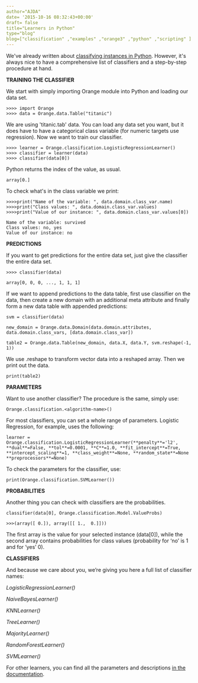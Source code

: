 ```yaml
---
author="AJDA"
date= '2015-10-16 08:32:43+00:00'
draft= false
title="Learners in Python"
type="blog"
blog=["classification" ,"examples" ,"orange3" ,"python" ,"scripting" ]
---
```


We've already written about [classifying instances in Python](/blog/2015/08/14/classifying-instances-with-orange-in-python/). However, it's always nice to have a comprehensive list of classifiers and a step-by-step procedure at hand.




**TRAINING THE CLASSIFIER**


We start with simply importing Orange module into Python and loading our data set.

    
    >>>> import Orange
    >>>> data = Orange.data.Table("titanic")


We are using 'titanic.tab' data. You can load any data set you want, but it does have to have a categorical class variable (for numeric targets use regression). Now we want to train our classifier.

    
    >>>> learner = Orange.classification.LogisticRegressionLearner()
    >>>> classifier = learner(data)
    >>>> classifier(data[0])


Python returns the index of the value, as usual.

    
    array[0.]


To check what's in the class variable we print:

    
    >>>>print("Name of the variable: ", data.domain.class_var.name)
    >>>>print("Class values: ", data.domain.class_var.values)
    >>>>print("Value of our instance: ", data.domain.class_var.values[0])
    
    Name of the variable: survived
    Class values: no, yes
    Value of our instance: no





**PREDICTIONS**


If you want to get predictions for the entire data set, just give the classifier the entire data set.

    
    >>>> classifier(data)
    
    array[0, 0, 0, ..., 1, 1, 1]


If we want to append predictions to the data table, first use classifier on the data, then create a new domain with an additional meta attribute and finally form a new data table with appended predictions:

    
    svm = classifier(data)
    
    new_domain = Orange.data.Domain(data.domain.attributes, data.domain.class_vars, [data.domain.class_var])
    
    table2 = Orange.data.Table(new_domain, data.X, data.Y, svm.reshape(-1, 1))


We use .reshape to transform vector data into a reshaped array. Then we print out the data.

    
    print(table2)





**PARAMETERS**


Want to use another classifier? The procedure is the same, simply use:

    
    Orange.classification.<algorithm-name>()


For most classifiers, you can set a whole range of parameters. Logistic Regression, for example, uses the following:

    
    learner = Orange.classification.LogisticRegressionLearner(**penalty**='l2', **dual**=False, **tol**=0.0001, **C**=1.0, **fit_intercept**=True, **intercept_scaling**=1, **class_weight**=None, **random_state**=None **preprocessors**=None)


To check the parameters for the classifier, use:

    
    print(Orange.classification.SVMLearner())





**PROBABILITIES**


Another thing you can check with classifiers are the probabilities.

    
    classifier(data[0], Orange.classification.Model.ValueProbs)
    
    >>>(array([ 0.]), array([[ 1.,  0.]]))


The first array is the value for your selected instance (data[0]), while the second array contains probabilities for class values (probability for ‘no’ is 1 and for ‘yes’ 0).




**CLASSIFIERS**


And because we care about you, we’re giving you here a full list of classifier names:

_LogisticRegressionLearner()_

_NaiveBayesLearner()_

_KNNLearner()_

_TreeLearner()_

_MajorityLearner()_

_RandomForestLearner()_

_SVMLearner()_



For other learners, you can find all the parameters and descriptions [in the documentation](https://docs.biolab.si/orange/3/data-mining-library/tutorial/classification.html).


